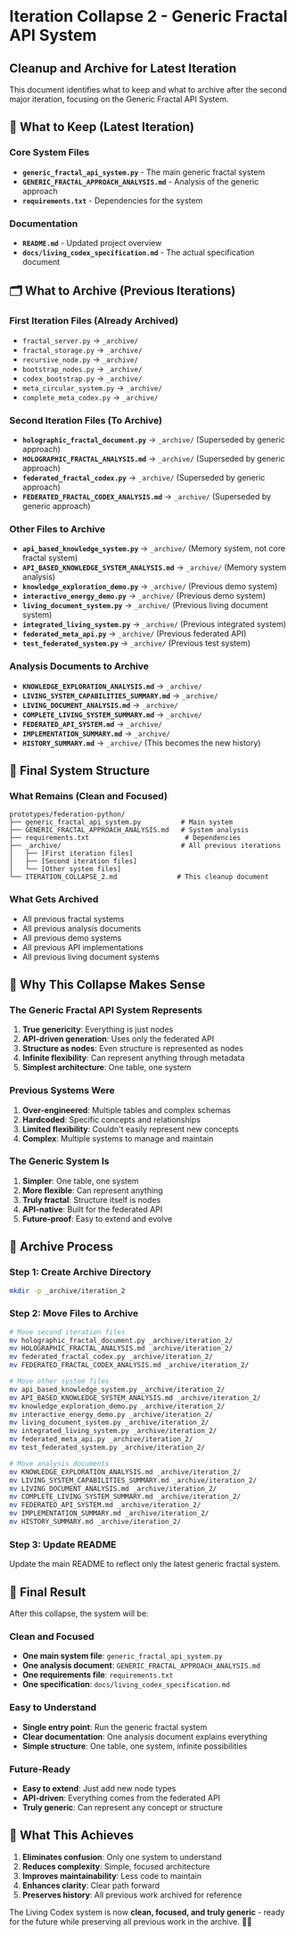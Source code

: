 # Iteration Collapse 2 - Generic Fractal API System
## Cleanup and Archive for Latest Iteration

This document identifies what to keep and what to archive after the second major iteration, focusing on the Generic Fractal API System.

## 🌟 What to Keep (Latest Iteration)

### Core System Files
- **`generic_fractal_api_system.py`** - The main generic fractal system
- **`GENERIC_FRACTAL_APPROACH_ANALYSIS.md`** - Analysis of the generic approach
- **`requirements.txt`** - Dependencies for the system

### Documentation
- **`README.md`** - Updated project overview
- **`docs/living_codex_specification.md`** - The actual specification document

## 🗂️ What to Archive (Previous Iterations)

### First Iteration Files (Already Archived)
- `fractal_server.py` → `_archive/`
- `fractal_storage.py` → `_archive/`
- `recursive_node.py` → `_archive/`
- `bootstrap_nodes.py` → `_archive/`
- `codex_bootstrap.py` → `_archive/`
- `meta_circular_system.py` → `_archive/`
- `complete_meta_codex.py` → `_archive/`

### Second Iteration Files (To Archive)
- **`holographic_fractal_document.py`** → `_archive/` (Superseded by generic approach)
- **`HOLOGRAPHIC_FRACTAL_ANALYSIS.md`** → `_archive/` (Superseded by generic approach)
- **`federated_fractal_codex.py`** → `_archive/` (Superseded by generic approach)
- **`FEDERATED_FRACTAL_CODEX_ANALYSIS.md`** → `_archive/` (Superseded by generic approach)

### Other Files to Archive
- **`api_based_knowledge_system.py`** → `_archive/` (Memory system, not core fractal system)
- **`API_BASED_KNOWLEDGE_SYSTEM_ANALYSIS.md`** → `_archive/` (Memory system analysis)
- **`knowledge_exploration_demo.py`** → `_archive/` (Previous demo system)
- **`interactive_energy_demo.py`** → `_archive/` (Previous demo system)
- **`living_document_system.py`** → `_archive/` (Previous living document system)
- **`integrated_living_system.py`** → `_archive/` (Previous integrated system)
- **`federated_meta_api.py`** → `_archive/` (Previous federated API)
- **`test_federated_system.py`** → `_archive/` (Previous test system)

### Analysis Documents to Archive
- **`KNOWLEDGE_EXPLORATION_ANALYSIS.md`** → `_archive/`
- **`LIVING_SYSTEM_CAPABILITIES_SUMMARY.md`** → `_archive/`
- **`LIVING_DOCUMENT_ANALYSIS.md`** → `_archive/`
- **`COMPLETE_LIVING_SYSTEM_SUMMARY.md`** → `_archive/`
- **`FEDERATED_API_SYSTEM.md`** → `_archive/`
- **`IMPLEMENTATION_SUMMARY.md`** → `_archive/`
- **`HISTORY_SUMMARY.md`** → `_archive/` (This becomes the new history)

## 🚀 Final System Structure

### What Remains (Clean and Focused)
```
prototypes/federation-python/
├── generic_fractal_api_system.py          # Main system
├── GENERIC_FRACTAL_APPROACH_ANALYSIS.md   # System analysis
├── requirements.txt                        # Dependencies
├── _archive/                              # All previous iterations
│   ├── [First iteration files]
│   ├── [Second iteration files]
│   └── [Other system files]
└── ITERATION_COLLAPSE_2.md               # This cleanup document
```

### What Gets Archived
- All previous fractal systems
- All previous analysis documents
- All previous demo systems
- All previous API implementations
- All previous living document systems

## 🌊 Why This Collapse Makes Sense

### The Generic Fractal API System Represents
1. **True genericity**: Everything is just nodes
2. **API-driven generation**: Uses only the federated API
3. **Structure as nodes**: Even structure is represented as nodes
4. **Infinite flexibility**: Can represent anything through metadata
5. **Simplest architecture**: One table, one system

### Previous Systems Were
1. **Over-engineered**: Multiple tables and complex schemas
2. **Hardcoded**: Specific concepts and relationships
3. **Limited flexibility**: Couldn't easily represent new concepts
4. **Complex**: Multiple systems to manage and maintain

### The Generic System Is
1. **Simpler**: One table, one system
2. **More flexible**: Can represent anything
3. **Truly fractal**: Structure itself is nodes
4. **API-native**: Built for the federated API
5. **Future-proof**: Easy to extend and evolve

## 🔄 Archive Process

### Step 1: Create Archive Directory
```bash
mkdir -p _archive/iteration_2
```

### Step 2: Move Files to Archive
```bash
# Move second iteration files
mv holographic_fractal_document.py _archive/iteration_2/
mv HOLOGRAPHIC_FRACTAL_ANALYSIS.md _archive/iteration_2/
mv federated_fractal_codex.py _archive/iteration_2/
mv FEDERATED_FRACTAL_CODEX_ANALYSIS.md _archive/iteration_2/

# Move other system files
mv api_based_knowledge_system.py _archive/iteration_2/
mv API_BASED_KNOWLEDGE_SYSTEM_ANALYSIS.md _archive/iteration_2/
mv knowledge_exploration_demo.py _archive/iteration_2/
mv interactive_energy_demo.py _archive/iteration_2/
mv living_document_system.py _archive/iteration_2/
mv integrated_living_system.py _archive/iteration_2/
mv federated_meta_api.py _archive/iteration_2/
mv test_federated_system.py _archive/iteration_2/

# Move analysis documents
mv KNOWLEDGE_EXPLORATION_ANALYSIS.md _archive/iteration_2/
mv LIVING_SYSTEM_CAPABILITIES_SUMMARY.md _archive/iteration_2/
mv LIVING_DOCUMENT_ANALYSIS.md _archive/iteration_2/
mv COMPLETE_LIVING_SYSTEM_SUMMARY.md _archive/iteration_2/
mv FEDERATED_API_SYSTEM.md _archive/iteration_2/
mv IMPLEMENTATION_SUMMARY.md _archive/iteration_2/
mv HISTORY_SUMMARY.md _archive/iteration_2/
```

### Step 3: Update README
Update the main README to reflect only the latest generic fractal system.

## 🌟 Final Result

After this collapse, the system will be:

### Clean and Focused
- **One main system file**: `generic_fractal_api_system.py`
- **One analysis document**: `GENERIC_FRACTAL_APPROACH_ANALYSIS.md`
- **One requirements file**: `requirements.txt`
- **One specification**: `docs/living_codex_specification.md`

### Easy to Understand
- **Single entry point**: Run the generic fractal system
- **Clear documentation**: One analysis document explains everything
- **Simple structure**: One table, one system, infinite possibilities

### Future-Ready
- **Easy to extend**: Just add new node types
- **API-driven**: Everything comes from the federated API
- **Truly generic**: Can represent any concept or structure

## 🎯 What This Achieves

1. **Eliminates confusion**: Only one system to understand
2. **Reduces complexity**: Simple, focused architecture
3. **Improves maintainability**: Less code to maintain
4. **Enhances clarity**: Clear path forward
5. **Preserves history**: All previous work archived for reference

The Living Codex system is now **clean, focused, and truly generic** - ready for the future while preserving all previous work in the archive. 🌊✨
